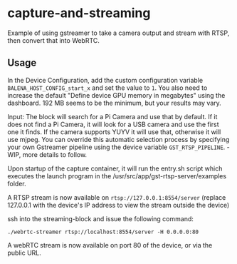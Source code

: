 # capture-and-streaming
Example of using gstreamer to take a camera output and stream with RTSP, then convert that into WebRTC.

## Usage
In the Device Configuration, add the custom configuration variable `BALENA_HOST_CONFIG_start_x` and set the value to `1`. You also need to increase the default "Define device GPU memory in megabytes" using the dashboard. 192 MB seems to be the minimum, but your results may vary.

Input: The block will search for a Pi Camera and use that by default. If it does not find a Pi Camera, it will look for a USB camera and use the first one it finds. If the camera supports YUYV it will use that, otherwise it will use mjpeg. You can override this automatic selection process by specifying your own Gstreamer pipeline using the device variable `GST_RTSP_PIPELINE`.  - WIP, more details to follow.

Upon startup of the capture container, it will run the entry.sh script which executes the launch program in the /usr/src/app/gst-rtsp-server/examples folder.

A RTSP stream is now available on `rtsp://127.0.0.1:8554/server` (replace 127.0.0.1 with the device's IP address to view the stream outside the device)


ssh into the streaming-block and issue the following command: 

`./webrtc-streamer rtsp://localhost:8554/server -H 0.0.0.0:80`

A webRTC stream is now available on port 80 of the device, or via the public URL.
